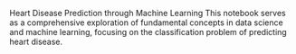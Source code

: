 Heart Disease Prediction through Machine Learning
This notebook serves as a comprehensive exploration of fundamental concepts in data science and machine learning, focusing on the classification problem of predicting heart disease.
